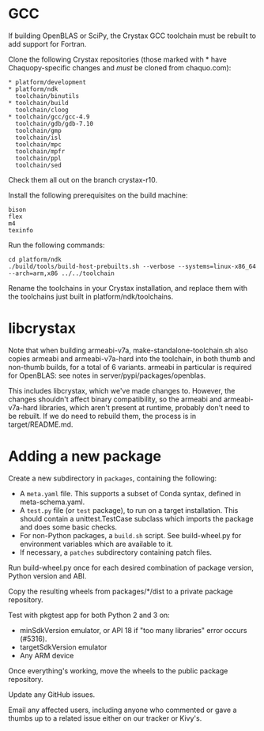 # GCC

If building OpenBLAS or SciPy, the Crystax GCC toolchain must be rebuilt to add support for
Fortran.

Clone the following Crystax repositories (those marked with * have Chaquopy-specific changes
and *must* be cloned from chaquo.com):

    * platform/development
    * platform/ndk
      toolchain/binutils
    * toolchain/build
      toolchain/cloog
    * toolchain/gcc/gcc-4.9
      toolchain/gdb/gdb-7.10
      toolchain/gmp
      toolchain/isl
      toolchain/mpc
      toolchain/mpfr
      toolchain/ppl
      toolchain/sed

Check them all out on the branch crystax-r10.

Install the following prerequisites on the build machine:

    bison
    flex
    m4
    texinfo

Run the following commands:

    cd platform/ndk
    ./build/tools/build-host-prebuilts.sh --verbose --systems=linux-x86_64 --arch=arm,x86 ../../toolchain

Rename the toolchains in your Crystax installation, and replace them with the toolchains just
built in platform/ndk/toolchains.


# libcrystax

Note that when building armeabi-v7a, make-standalone-toolchain.sh also copies armeabi and
armeabi-v7a-hard into the toolchain, in both thumb and non-thumb builds, for a total of 6
variants. armeabi in particular is required for OpenBLAS: see notes in
server/pypi/packages/openblas.

This includes libcrystax, which we've made changes to. However, the changes shouldn't affect
binary compatibility, so the armeabi and armeabi-v7a-hard libraries, which aren't present at
runtime, probably don't need to be rebuilt. If we do need to rebuild them, the process is in
target/README.md.


# Adding a new package

Create a new subdirectory in `packages`, containing the following:

* A `meta.yaml` file. This supports a subset of Conda syntax, defined in meta-schema.yaml.
* A `test.py` file (or `test` package), to run on a target installation. This should contain a
  unittest.TestCase subclass which imports the package and does some basic checks.
* For non-Python packages, a `build.sh` script. See build-wheel.py for environment variables
  which are available to it.
* If necessary, a `patches` subdirectory containing patch files.

Run build-wheel.py once for each desired combination of package version, Python version and ABI.

Copy the resulting wheels from packages/*/dist to a private package repository.

Test with pkgtest app for both Python 2 and 3 on:
* minSdkVersion emulator, or API 18 if "too many libraries" error occurs (#5316).
* targetSdkVersion emulator
* Any ARM device

Once everything's working, move the wheels to the public package repository.

Update any GitHub issues.

Email any affected users, including anyone who commented or gave a thumbs up to a related issue
either on our tracker or Kivy's.
